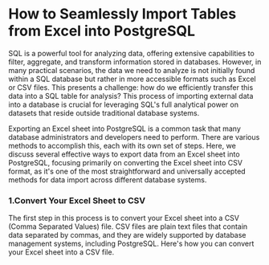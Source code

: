 # How to Seamlessly Import Tables from Excel into PostgreSQL

SQL is a powerful tool for analyzing data, offering extensive capabilities to filter, aggregate, and transform information stored in databases. However, in many practical scenarios, the data we need to analyze is not initially found within a SQL database but rather in more accessible formats such as Excel or CSV files. This presents a challenge: how do we efficiently transfer this data into a SQL table for analysis? This process of importing external data into a database is crucial for leveraging SQL's full analytical power on datasets that reside outside traditional database systems.

Exporting an Excel sheet into PostgreSQL is a common task that many database administrators and developers need to perform. There are various methods to accomplish this, each with its own set of steps. Here, we discuss several effective ways to export data from an Excel sheet into PostgreSQL, focusing primarily on converting the Excel sheet into CSV format, as it's one of the most straightforward and universally accepted methods for data import across different database systems.


### **1.Convert Your Excel Sheet to CSV**

The first step in this process is to convert your Excel sheet into a CSV (Comma Separated Values) file. CSV files are plain text files that contain data separated by commas, and they are widely supported by database management systems, including PostgreSQL. Here's how you can convert your Excel sheet into a CSV file.

